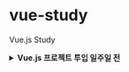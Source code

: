 # vue-study

Vue.js Study

<details>

<summary><b>Vue.js 프로젝트 투입 일주일 전</b></summary>

> - [x] Ch 01. Vue.js는 무엇인가?

> - [x] Ch 02. 개발환경 구성 (vs code, node, npm)

> - [x] Ch 03. Vue CLI로 Vue 프로젝트 생성하기

> - [x] Ch 04. Vue Router 설정

> - [ ] Ch 05. 컴포넌트 Basic

> - [ ] Ch 06. Mock 서버 준비하기

> - [ ] Ch 07. 서버 데이터 바인딩 실습

> - [ ] Ch 08. 컴포넌트 심화 학습

> - [ ] Ch 09. Reusability & Composition

> - [ ] Ch 10. Proxy 사용하기

> - [ ] Ch 11. Vuex (v4.x)

> - [ ] Ch 12. 프로젝트 배포하기

> - [ ] Ch 13. 미니프로젝트: 로그인 처리

> - [ ] Ch 14. 미니프로젝트: 제품 판매 웹앱 구현

</details>
